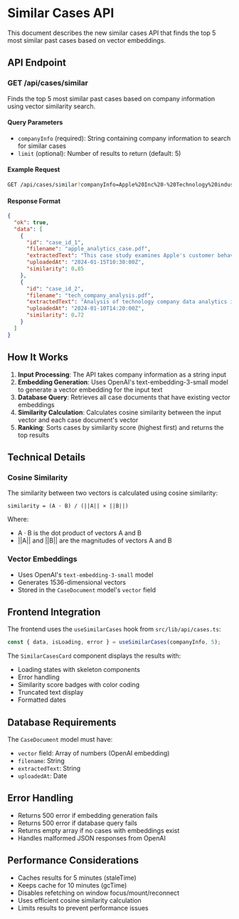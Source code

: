 # Similar Cases API

This document describes the new similar cases API that finds the top 5 most similar past cases based on vector embeddings.

## API Endpoint

### GET /api/cases/similar

Finds the top 5 most similar past cases based on company information using vector similarity search.

#### Query Parameters

- `companyInfo` (required): String containing company information to search for similar cases
- `limit` (optional): Number of results to return (default: 5)

#### Example Request

```bash
GET /api/cases/similar?companyInfo=Apple%20Inc%20-%20Technology%20industry&limit=5
```

#### Response Format

```json
{
  "ok": true,
  "data": [
    {
      "id": "case_id_1",
      "filename": "apple_analytics_case.pdf",
      "extractedText": "This case study examines Apple's customer behavior patterns...",
      "uploadedAt": "2024-01-15T10:30:00Z",
      "similarity": 0.85
    },
    {
      "id": "case_id_2", 
      "filename": "tech_company_analysis.pdf",
      "extractedText": "Analysis of technology company data analytics implementation...",
      "uploadedAt": "2024-01-10T14:20:00Z",
      "similarity": 0.72
    }
  ]
}
```

## How It Works

1. **Input Processing**: The API takes company information as a string input
2. **Embedding Generation**: Uses OpenAI's text-embedding-3-small model to generate a vector embedding for the input text
3. **Database Query**: Retrieves all case documents that have existing vector embeddings
4. **Similarity Calculation**: Calculates cosine similarity between the input vector and each case document's vector
5. **Ranking**: Sorts cases by similarity score (highest first) and returns the top results

## Technical Details

### Cosine Similarity

The similarity between two vectors is calculated using cosine similarity:

```
similarity = (A · B) / (||A|| × ||B||)
```

Where:
- A · B is the dot product of vectors A and B
- ||A|| and ||B|| are the magnitudes of vectors A and B

### Vector Embeddings

- Uses OpenAI's `text-embedding-3-small` model
- Generates 1536-dimensional vectors
- Stored in the `CaseDocument` model's `vector` field

## Frontend Integration

The frontend uses the `useSimilarCases` hook from `src/lib/api/cases.ts`:

```typescript
const { data, isLoading, error } = useSimilarCases(companyInfo, 5);
```

The `SimilarCasesCard` component displays the results with:
- Loading states with skeleton components
- Error handling
- Similarity score badges with color coding
- Truncated text display
- Formatted dates

## Database Requirements

The `CaseDocument` model must have:
- `vector` field: Array of numbers (OpenAI embedding)
- `filename`: String
- `extractedText`: String  
- `uploadedAt`: Date

## Error Handling

- Returns 500 error if embedding generation fails
- Returns 500 error if database query fails
- Returns empty array if no cases with embeddings exist
- Handles malformed JSON responses from OpenAI

## Performance Considerations

- Caches results for 5 minutes (staleTime)
- Keeps cache for 10 minutes (gcTime)
- Disables refetching on window focus/mount/reconnect
- Uses efficient cosine similarity calculation
- Limits results to prevent performance issues 